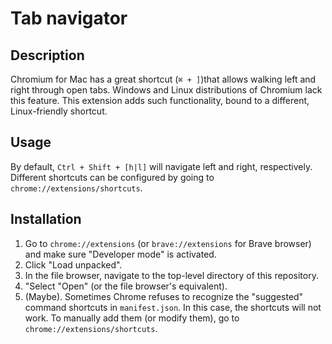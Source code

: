 # Tab navigator
## Description
Chromium for Mac has a great shortcut (`⌘ + ]`)that allows walking left and right
through open tabs. Windows and Linux distributions of Chromium lack this
feature. This extension adds such functionality, bound to a different,
Linux-friendly shortcut.

## Usage
By default, `Ctrl + Shift + [h|l]` will navigate left and right, respectively.
Different shortcuts can be configured by going to
`chrome://extensions/shortcuts`.

## Installation
1. Go to `chrome://extensions` (or `brave://extensions` for Brave browser) and
   make sure "Developer mode" is activated.
2. Click "Load unpacked".
3. In the file browser, navigate to the top-level directory of this repository.
4. "Select "Open" (or the file browser's equivalent).
5. (Maybe). Sometimes Chrome refuses to recognize the "suggested" command
   shortcuts in `manifest.json`. In this case, the shortcuts will not work.
   To manually add them (or modify them), go to
   `chrome://extensions/shortcuts`.
